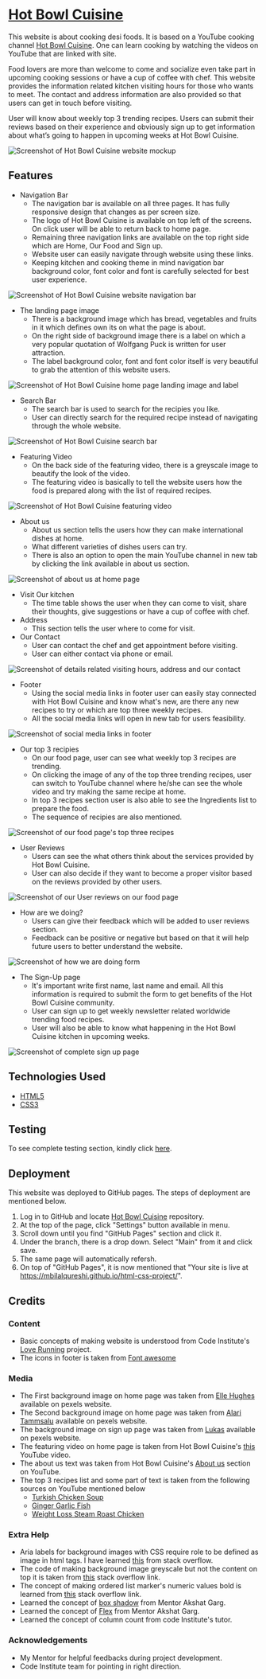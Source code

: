 # [Hot Bowl Cuisine](https://mbilalqureshi.github.io/html-css-project/)
This website is about cooking desi foods. It is based on a YouTube cooking channel [Hot Bowl Cuisine](https://www.youtube.com/@hotbowlcuisine/featured). One can learn cooking by watching the videos on YouTube that are linked with site.

Food lovers are more than welcome to come and socialize even take part in upcoming cooking sessions or have a cup of coffee with chef. This website provides the information related kitchen visiting hours for those who wants to meet. The contact and address information are also provided so that users can get in touch before visiting.

User will know about weekly top 3 trending recipes. Users can submit their reviews based on their experience and obviously sign up to get information about what’s going to happen in upcoming weeks at Hot Bowl Cuisine.

![Screenshot of Hot Bowl Cuisine website mockup](/assets/images/readme_img/html-css-project1-mockup.png)

## Features
- Navigation Bar
    - The navigation bar is available on all three pages. It has fully responsive design that changes as per screen size.
    - The logo of Hot Bowl Cuisine is available on top left of the screens. On click user will be able to return back to home page.
    - Remaining three navigation links are available on the top right side which are Home, Our Food and Sign up.
    - Website user can easily navigate through website using these links.
    - Keeping kitchen and cooking theme in mind navigation bar background color, font color and font is carefully selected for best user experience.

![Screenshot of Hot Bowl Cuisine website navigation bar](/assets/images/readme_img/nav-bar.png)

- The landing page image
    - There is a background image which has bread, vegetables and fruits in it which defines own its on what the page is about.
    - On the right side of background image there is a label on which a very popular quotation of Wolfgang Puck is written for user attraction.
    - The label background color, font and font color itself is very beautiful to grab the attention of this website users.

![Screenshot of Hot Bowl Cuisine home page landing image and label](/assets/images/readme_img/landing-image.png)

- Search Bar
    - The search bar is used to search for the recipies you like.
    - User can directly search for the required recipe instead of navigating through the whole website.

![Screenshot of Hot Bowl Cuisine search bar](/assets/images/readme_img/search-bar.png)

- Featuring Video
    - On the back side of the featuring video, there is a greyscale image to beautify the look of the video.
    - The featuring video is basically to tell the website users how the food is prepared along with the list of required recipes.

![Screenshot of Hot Bowl Cuisine featuring video](/assets/images/readme_img/featuring-video.png)

- About us
    - About us section tells the users how they can make international dishes at home.
    - What different varieties of dishes users can try.
    - There is also an option to open the main YouTube channel in new tab by clicking the link available in about us section.

![Screenshot of about us at home page](/assets/images/readme_img/about-us.png)

- Visit Our kitchen
    - The time table shows the user when they can come to visit, share their thoughts, give suggestions or have a cup of coffee with chef.
- Address
    - This section tells the user where to come for visit.
- Our Contact
    - User can contact the chef and get appointment before visiting.
    - User can either contact via phone or email.

![Screenshot of details related visiting hours, address and our contact](/assets/images/readme_img/details.png)

- Footer
    - Using the social media links in footer user can easily stay connected with Hot Bowl Cuisine and know what's new, are there any new recipes to try or which are top three weekly recipes.
    - All the social media links will open in new tab for users feasibility.

![Screenshot of social media links in footer](/assets/images/readme_img/footer.png)

- Our top 3 recipies
    - On our food page, user can see what weekly top 3 recipes are trending.
    - On clicking the image of any of the top three trending recipes, user can switch to YouTube channel where he/she can see the whole video and try making the same recipe at home.
    - In top 3 recipes section user is also able to see the Ingredients list to prepare the food.
    - The sequence of recipies are also mentioned.

![Screenshot of our food page's top three recipes](/assets/images/readme_img/top3-recipies.png)

- User Reviews
    - Users can see the what others think about the services provided by Hot Bowl Cuisine.
    - User can also decide if they want to become a proper visitor based on the reviews provided by other users.

![Screenshot of our User reviews on our food page](/assets/images/readme_img/user-reviews.png)

- How are we doing?
    - Users can give their feedback which will be added to user reviews section.
    - Feedback can be positive or negative but based on that it will help future users to better understand the website.

![Screenshot of how we are doing form](/assets/images/readme_img/how-are-we-doing.png)

- The Sign-Up page
    - It's important write first name, last name and email. All this information is required to submit the form to get benefits of the Hot Bowl Cuisine community.
    - User can sign up to get weekly newsletter related worldwide trending food recipes.
    - User will also be able to know what happening in the Hot Bowl Cuisine kitchen in upcoming weeks.

![Screenshot of complete sign up page](/assets/images/readme_img/sign-up.png)

## Technologies Used
- [HTML5](https://en.wikipedia.org/wiki/HTML5)
- [CSS3](https://en.wikipedia.org/wiki/CSS)

## Testing

To see complete testing section, kindly click [here](/TESTING.md).

## Deployment
This website was deployed to GitHub pages. The steps of deployment are mentioned below.
1. Log in to GitHub and locate [Hot Bowl Cuisine](https://github.com/MBilalQureshi/html-css-project) repository.
2. At the top of the page, click "Settings" button available in menu.
3. Scroll down until you find "GitHub Pages" section and click it.
4. Under the branch, there is a drop down. Select "Main" from it and click save.
5. The same page will automatically refersh. 
6. On top of "GitHub Pages", it is now mentioned that "Your site is live at https://mbilalqureshi.github.io/html-css-project/".

## Credits
### Content
- Basic concepts of making website is understood from Code Institute's [Love Running](https://ajgreaves.github.io/love-running/) project.
- The icons in footer is taken from [Font awesome](https://fontawesome.com/)
### Media
- The First background image on home page was taken from [Elle Hughes](https://www.pexels.com/photo/flatlay-photography-of-strawberries-and-sliced-bread-1660030/) available on pexels website.
- The Second background image on home page was taken from [Alari Tammsalu](https://www.pexels.com/photo/half-sliced-avocado-and-green-leaves-on-wooden-table-6738767/) available on pexels website.
- The background image on sign up page was taken from [Lukas](https://www.pexels.com/photo/variety-of-vegetables-616401/) available on pexels website.
- The featuring video on home page is taken from Hot Bowl Cuisine's [this](https://www.youtube.com/watch?v=DewLt534r14&t=3s) YouTube video.
- The about us text was taken from Hot Bowl Cuisine's [About us](https://www.youtube.com/@hotbowlcuisine/about) section on YouTube.
- The top 3 recipes list and some part of text is taken from the following sources on YouTube mentioned below
    - [Turkish Chicken Soup](https://www.youtube.com/watch?v=5-g1YJkEycA&t=3s)
    - [Ginger Garlic Fish](https://www.youtube.com/watch?v=BKi_7ivYxiU)
    - [Weight Loss Steam Roast Chicken](https://www.youtube.com/watch?v=1mT3B-IOTt8&t=231s)
### Extra Help
- Aria labels for background images with CSS require role to be defined as image in html tags. I have learned [this](https://stackoverflow.com/questions/40555111/what-is-the-best-way-to-use-a-background-image-on-a-div-yet-remain-accessible) from stack overflow.
- The code of making background image greyscale but not the content on top it is taken from [this](https://stackoverflow.com/questions/16340159/greyscale-background-css-images/53068329#53068329) stack overflow link.
- The concept of making ordered list marker's numeric values bold is learned from [this](https://stackoverflow.com/questions/21369843/is-there-a-way-to-make-numbers-in-an-ordered-list-bold) stack overflow link.
- Learned the concept of [box shadow](https://getcssscan.com/css-box-shadow-examples) from Mentor Akshat Garg.
- Learned the concept of [Flex](https://flexboxfroggy.com/) from Mentor Akshat Garg.
- Learned the concept of column count from code Institute's tutor.
### Acknowledgements
- My Mentor for helpful feedbacks during project development.
- Code Institute team for pointing in right direction.